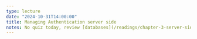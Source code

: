 ```yaml
---
type: lecture
date: "2024-10-31T14:00:00"
title: Managing Authentication server side
notes: No quiz today, review [databases](/readings/chapter-3-server-side-web-development/databases/) and [cookies](/readings/chapter-2-client-side-web-development/statefulness-1-cookies/)
---
```

